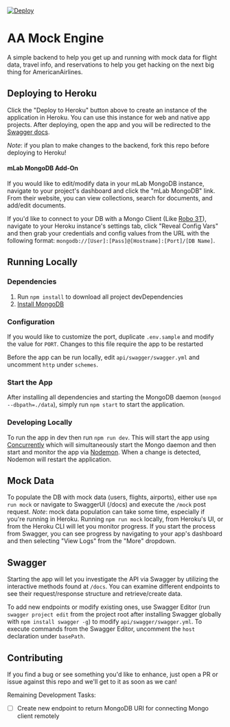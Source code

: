 [![Deploy](https://www.herokucdn.com/deploy/button.svg)](https://heroku.com/deploy?template=https://github.com/AmericanAirlines/AA-Mock-Engine)

# AA Mock Engine
A simple backend to help you get up and running with mock data for flight data, travel info, and reservations to help you get hacking on the next big thing for AmericanAirlines.

## Deploying to Heroku
Click the "Deploy to Heroku" button above to create an instance of the application in Heroku. You can use this instance for web and native app projects. After deploying, open the app and you will be redirected to the [Swagger docs](#swagger).

*Note*: if you plan to make changes to the backend, fork this repo before deploying to Heroku!

#### mLab MongoDB Add-On
If you would like to edit/modify data in your mLab MongoDB instance, navigate to your project's dashboard and click the "mLab MongoDB" link. From their website, you can view collections, search for documents, and add/edit documents.

If you'd like to connect to your DB with a Mongo Client (Like [Robo 3T](https://robomongo.org)), navigate to your Heroku instance's settings tab, click "Reveal Config Vars" and then grab your credentials and config values from the URL with the following format: `mongodb://[User]:[Pass]@[Hostname]:[Port]/[DB Name]`.

## Running Locally
### Dependencies
1. Run `npm install` to download all project devDependencies
1. [Install MongoDB](https://docs.mongodb.com/manual/installation/)

### Configuration
If you would like to customize the port, duplicate `.env.sample` and modify the value for `PORT`. Changes to this file require the app to be restarted

Before the app can be run locally, edit `api/swagger/swagger.yml` and uncomment `http` under `schemes`.

### Start the App
After installing all dependencies and starting the MongoDB daemon (`mongod --dbpath=./data`), simply run `npm start` to start the application.

### Developing Locally
To run the app in dev then run `npm run dev`. This will start the app using [Concurrently](https://www.npmjs.com/package/concurrently) which will simultaneously start the Mongo daemon and then start and monitor the app via [Nodemon](https://github.com/remy/nodemon). When a change is detected, Nodemon will restart the application.

## Mock Data
To populate the DB with mock data (users, flights, airports), either use `npm run mock` or navigate to SwaggerUI (/docs) and execute the `/mock` post request. _Note_: mock data population can take some time, especially if you're running in Heroku. Running `npm run mock` locally, from Heroku's UI, or from the Heroku CLI will let you monitor progress. If you start the process from Swagger, you can see progress by navigating to your app's dashboard and then selecting "View Logs" from the "More" dropdown.

## Swagger
Starting the app will let you investigate the API via Swagger by utilizing the interactive methods found at `/docs`. You can examine different endpoints to see their request/response structure and retrieve/create data.

To add new endpoints or modify existing ones, use Swagger Editor (run `swagger project edit` from the project root after installing Swagger globally with `npm install swagger -g`) to modify `api/swagger/swagger.yml`. To execute commands from the Swagger Editor, uncomment the `host` declaration under `basePath`.


## Contributing
If you find a bug or see something you'd like to enhance, just open a PR or issue against this repo and we'll get to it as soon as we can!

Remaining Development Tasks:
- [ ] Create new endpoint to return MongoDB URI for connecting Mongo client remotely
